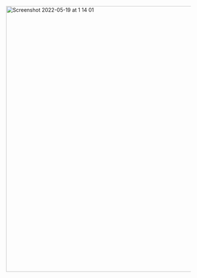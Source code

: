 <img width="725" alt="Screenshot 2022-05-19 at 1 14 01" src="https://user-images.githubusercontent.com/91531129/169170237-6cfd1a7a-afba-4cc7-9129-00b0caa2dcee.png">
